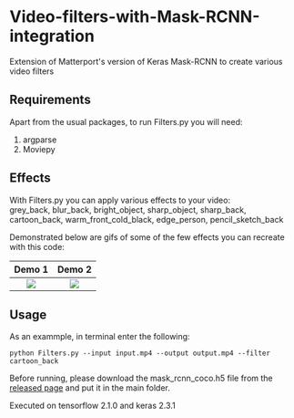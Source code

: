 # Video-filters-with-Mask-RCNN-integration 

Extension of Matterport's version of Keras Mask-RCNN to create various video filters

## Requirements

Apart from the usual packages, to run Filters.py you will need:
1) argparse
2) Moviepy

## Effects

With Filters.py you can apply various effects to your video:  
grey_back, blur_back, bright_object, sharp_object, sharp_back, cartoon_back, warm_front_cold_black, edge_person, pencil_sketch_back  

Demonstrated below are gifs of some of the few effects you can recreate with this code:  

|**Demo 1**|**Demo 2**|
| :--: | :--: |
|![](demo/Dance.gif)|![](demo/danceoutline.gif)|


## Usage

As an exammple, in terminal enter the following:
```
python Filters.py --input input.mp4 --output output.mp4 --filter cartoon_back
```
Before running, please download the mask_rcnn_coco.h5 file from the [released page](https://github.com/matterport/Mask_RCNN/releases) and put it in the main folder.  

Executed on tensorflow 2.1.0 and keras 2.3.1
